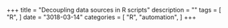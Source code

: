 +++
title = "Decoupling data sources in R scripts"
description = ""
tags = [
    "R",
]
date = "3018-03-14"
categories = [
    "R",
    "automation",
]
+++